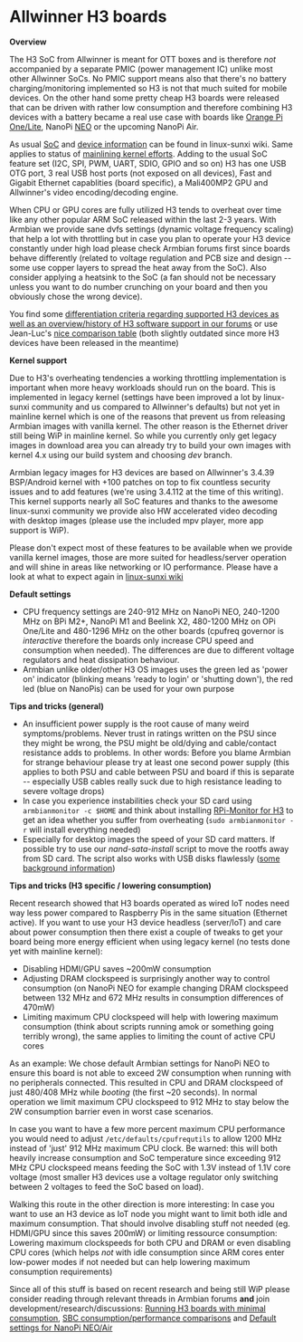 # Allwinner H3 boards

**Overview**

The H3 SoC from Allwinner is meant for OTT boxes and is therefore _not_ accompanied by a separate PMIC (power management IC) unlike most other Allwinner SoCs. No PMIC support means also that there's no battery charging/monitoring implemented so H3 is not that much suited for mobile devices. On the other hand some pretty cheap H3 boards were released that can be driven with rather low consumption and therefore combining H3 devices with a battery became a real use case with boards like [Orange Pi One/Lite](http://linux-sunxi.org/Orange_Pi_Lite), NanoPi [NEO](http://linux-sunxi.org/FriendlyARM_NanoPi_NEO) or the upcoming NanoPi Air.

As usual [SoC](http://linux-sunxi.org/H3) and [device information](http://linux-sunxi.org/Category:H3_Devices) can be found in linux-sunxi wiki. Same applies to status of [mainlining kernel efforts](http://linux-sunxi.org/Linux_mainlining_effort). Adding to the usual SoC feature set (I2C, SPI, PWM, UART, SDIO, GPIO and so on) H3 has one USB OTG port, 3 real USB host ports (not exposed on all devices), Fast and Gigabit Ethernet capablities (board specific), a Mali400MP2 GPU and Allwinner's video encoding/decoding engine.

When CPU or GPU cores are fully utilized H3 tends to overheat over time like any other popular ARM SoC released within the last 2-3 years. With Armbian we provide sane dvfs settings (dynamic voltage frequency scaling) that help a lot with throttling but in case you plan to operate your H3 device constantly under high load please check Armbian forums first since boards behave differently (related to voltage regulation and PCB size and design -- some use copper layers to spread the heat away from the SoC). Also consider applying a heatsink to the SoC (a fan should not be necessary unless you want to do number crunching on your board and then you obviously chose the wrong device).

You find some [differentiation criteria regarding supported H3 devices as well as an overview/history of H3 software support in our forums](http://forum.armbian.com/index.php/topic/1351-h3-board-buyers-guide/) or use Jean-Luc's [nice comparison table](http://www.cnx-software.com/2016/06/08/allwinner-h3-boards-comparison-tables-with-orange-pi-banana-pi-m2-nanopi-p1-and-h3-olinuxino-nano-boards/#comments) (both slightly outdated since more H3 devices have been released in the meantime)

**Kernel support**

Due to H3's overheating tendencies a working throttling implementation is important when more heavy workloads should run on the board. This is implemented in legacy kernel (settings have been improved a lot by linux-sunxi community and us compared to Allwinner's defaults) but not yet in mainline kernel which is one of the reasons that prevent us from releasing Armbian images with vanilla kernel. The other reason is the Ethernet driver still being WiP in mainline kernel. So while you currently only get legacy images in download area you can already try to build your own images with kernel 4.x using our build system and choosing _dev_ branch.

Armbian legacy images for H3 devices are based on Allwinner's 3.4.39 BSP/Android kernel with +100 patches on top to fix countless security issues and to add features (we're using 3.4.112 at the time of this writing). This kernel supports nearly all SoC features and thanks to the awesome linux-sunxi community we provide also HW accelerated video decoding with desktop images (please use the included mpv player, more app support is WiP). 

Please don't expect most of these features to be available when we provide vanilla kernel images, those are more suited for headless/server operation and will shine in areas like networking or IO performance. Please have a look at what to expect again in [linux-sunxi wiki](http://linux-sunxi.org/Sunxi_devices_as_NAS#New_opportunities_with_mainline_kernel)

**Default settings**

- CPU frequency settings are 240-912 MHz on NanoPi NEO, 240-1200 MHz on BPi M2+, NanoPi M1 and Beelink X2, 480-1200 MHz on OPi One/Lite and 480-1296 MHz on the other boards (cpufreq governor is _interactive_ therefore the boards only increase CPU speed and consumption when needed). The differences are due to different voltage regulators and heat dissipation behaviour.
- Armbian unlike older/other H3 OS images uses the green led as 'power on' indicator (blinking means 'ready to login' or 'shutting down'), the red led (blue on NanoPis) can be used for your own purpose

**Tips and tricks (general)**

- An insufficient power supply is the root cause of many weird symptoms/problems. Never trust in ratings written on the PSU since they might be wrong, the PSU might be old/dying and cable/contact resistance adds to problems. In other words: Before you blame Armbian for strange behaviour please try at least one second power supply (this applies to both PSU and cable between PSU and board if this is separate -- especially USB cables really suck due to high resistance leading to severe voltage drops)
- In case you experience instabilities check your SD card using `armbianmonitor -c $HOME` and think about installing [RPi-Monitor for H3](http://www.cnx-software.com/2016/03/17/rpi-monitor-is-a-web-based-remote-monitor-for-arm-development-boards-such-as-raspberry-pi-and-orange-pi/) to get an idea whether you suffer from overheating (`sudo armbianmonitor -r` will install everything needed)
- Especially for desktop images the speed of your SD card matters. If possible try to use our _nand-sata-install_ script to move the rootfs away from SD card. The script also works with USB disks flawlessly ([some background information](http://forum.armbian.com/index.php/topic/793-moving-to-harddisk/))

**Tips and tricks (H3 specific / lowering consumption)**

Recent research showed that H3 boards operated as wired IoT nodes need way less power compared to Raspberry Pis in the same situation (Ethernet active). If you want to use your H3 device headless (server/IoT) and care about power consumption then there exist a couple of tweaks to get your board being more energy efficient when using legacy kernel (no tests done yet with mainline kernel):

- Disabling HDMI/GPU saves ~200mW consumption
- Adjusting DRAM clockspeed is surprisingly another way to control consumption (on NanoPi NEO for example changing DRAM clockspeed between 132 MHz and 672 MHz results in consumption differences of 470mW)
- Limiting maximum CPU clockspeed will help with lowering maximum consumption (think about scripts running amok or something going terribly wrong), the same applies to limiting the count of active CPU cores

As an example: We chose default Armbian settings for NanoPi NEO to ensure this board is not able to exceed 2W consumption when running with no peripherals connected. This resulted in CPU and DRAM clockspeed of just 480/408 MHz while _booting_ (the first ~20 seconds). In normal operation we limit maximum CPU clockspeed to 912 MHz to stay below the 2W consumption barrier even in worst case scenarios.

In case you want to have a few more percent maximum CPU performance you would need to adjust `/etc/defaults/cpufrequtils` to allow 1200 MHz instead of 'just' 912 MHz maximum CPU clock. Be warned: this will both heavily increase consumption and SoC temperature since exceeding 912 MHz CPU clockspeed means feeding the SoC with 1.3V instead of 1.1V core voltage (most smaller H3 devices use a voltage regulator only switching between 2 voltages to feed the SoC based on load).

Walking this route in the other direction is more interesting: In case you want to use an H3 device as IoT node you might want to limit both idle and maximum consumption. That should involve disabling stuff not needed (eg. HDMI/GPU since this saves 200mW) or limiting ressource consumption: Lowering maximum clockspeeds for both CPU and DRAM or even disabling CPU cores (which helps _not_ with idle consumption since ARM cores enter low-power modes if not needed but can help lowering maximum consumption requirements)

Since all of this stuff is based on recent research and being still WiP please consider reading through relevant threads in Armbian forums **and** join development/research/discussions: [Running H3 boards with minimal consumption](http://forum.armbian.com/index.php/topic/1614-running-h3-boards-with-minimal-consumption/), [SBC consumption/performance comparisons](http://forum.armbian.com/index.php/topic/1748-sbc-consumptionperformance-comparisons/) and [Default settings for NanoPi NEO/Air](http://forum.armbian.com/index.php/topic/1728-rfc-default-settings-for-nanopi-neoair/)

